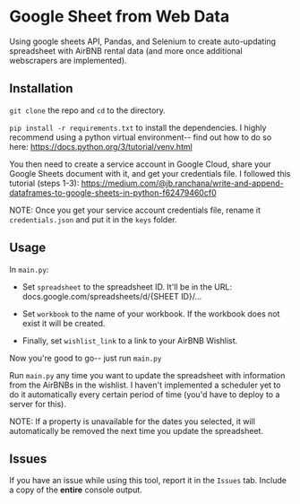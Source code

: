 # Google Sheet from Web Data
Using google sheets API, Pandas, and Selenium to create auto-updating spreadsheet with AirBNB rental data (and more once additional webscrapers are implemented).

## Installation
`git clone` the repo and `cd` to the directory.

`pip install -r requirements.txt` to install the dependencies. I highly recommend using a python virtual environment-- find out how to do so here: https://docs.python.org/3/tutorial/venv.html

You then need to create a service account in Google Cloud, share your Google Sheets document with it, and get your credentials file. I followed this tutorial (steps 1-3): https://medium.com/@jb.ranchana/write-and-append-dataframes-to-google-sheets-in-python-f62479460cf0

NOTE: Once you get your service account credentials file, rename it `credentials.json` and put it in the `keys` folder.

## Usage
In `main.py`: 

- Set `spreadsheet` to the spreadsheet ID. It'll be in the URL: docs.google.com/spreadsheets/d/{SHEET ID}/...

- Set `workbook` to the name of your workbook. If the workbook does not exist it will be created.

- Finally, set `wishlist_link` to a link to your AirBNB Wishlist.

Now you're good to go-- just run `main.py`

Run `main.py` any time you want to update the spreadsheet with information from the AirBNBs in the wishlist. I haven't implemented a scheduler yet to do it automatically every certain period of time (you'd have to deploy to a server for this). 

NOTE: If a property is unavailable for the dates you selected, it will automatically be removed the next time you update the spreadsheet.

## Issues
If you have an issue while using this tool, report it in the `Issues` tab. Include a copy of the **entire** console output.
